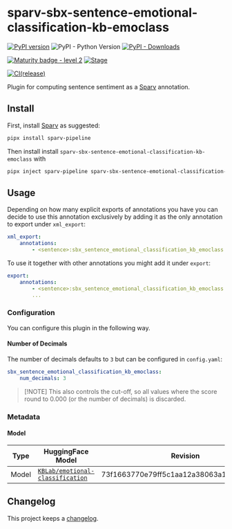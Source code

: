 # sparv-sbx-sentence-emotional-classification-kb-emoclass

[![PyPI version](https://badge.fury.io/py/sparv-sbx-sentence-emotional-classification-kb-emoclass.svg)](https://pypi.org/project/sparv-sbx-sentence-emotional-classification-kb-emoclass)
![PyPI - Python Version](https://img.shields.io/pypi/pyversions/sparv-sbx-sentence-emotional-classification-kb-emoclass)
[![PyPI - Downloads](https://img.shields.io/pypi/dm/sparv-sbx-sentence-emotional-classification-kb-emoclass)](https://pypi.org/project/sparv-sbx-sentence-emotional-classification-kb-emoclass/)

[![Maturity badge - level 2](https://img.shields.io/badge/Maturity-Level%202%20--%20First%20Release-yellowgreen.svg)](https://github.com/spraakbanken/getting-started/blob/main/scorecard.md)
[![Stage](https://img.shields.io/pypi/status/sparv-sbx-sentence-emotional-classification-kb-emoclass)](https://pypi.org/project/sparv-sbx-sentence-emotional-classification-kb-emoclass/)

[![CI(release)](https://github.com/spraakbanken/sparv-sbx-emotional-classification/actions/workflows/release-sentence-sentiment-kb-sent.yml/badge.svg)](https://github.com/spraakbanken/sparv-sbx-emotional-classification/actions/workflows/release-sentence-sentiment-kb-sent.yml)

Plugin for computing sentence sentiment as a [Sparv](https://github.com/spraakbanken/sparv-pipeline) annotation.

## Install

First, install [Sparv](https://github.com/spraakbanken/sparv-pipeline) as suggested:

```bash
pipx install sparv-pipeline
```

Then install install `sparv-sbx-sentence-emotional-classification-kb-emoclass` with

```bash
pipx inject sparv-pipeline sparv-sbx-sentence-emotional-classification-kb-emoclass
```

## Usage

Depending on how many explicit exports of annotations you have you can decide to use this
annotation exclusively by adding it as the only annotation to export under `xml_export`:

```yaml
xml_export:
    annotations:
        - <sentence>:sbx_sentence_emotional_classification_kb_emoclass.sentence-emotional-classification--kb-emoclass
```

To use it together with other annotations you might add it under `export`:

```yaml
export:
    annotations:
        - <sentence>:sbx_sentence_emotional_classification_kb_emoclass.sentence-emotional-classification--kb-emoclass
        ...
```

### Configuration

You can configure this plugin in the following way.

#### Number of Decimals

The number of decimals defaults to `3` but can be configured in `config.yaml`:

```yaml
sbx_sentence_emotional_classification_kb_emoclass:
    num_decimals: 3
```

> [!NOTE] This also controls the cut-off, so all values where the score round to 0.000 (or the number of decimals) is discarded.

### Metadata

#### Model

Type | HuggingFace Model | Revision
--- | --- | ---
Model | [`KBLab/emotional-classification`](https://huggingface.co/KBLab/emotional-classification) | 73f1663770e79ff5c1aa12a38063a13537a02ce0

## Changelog

This project keeps a [changelog](./CHANGELOG.md).
